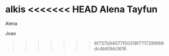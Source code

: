 alkis
<<<<<<< HEAD
Alena
Tayfun
=======

Alena

Joao
>>>>>>> 6f737b94077f50318f7717299f69dc4b60bb3616
